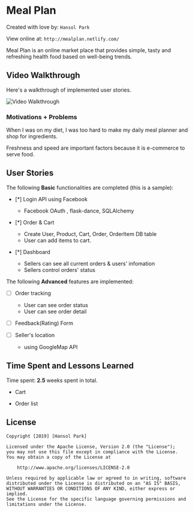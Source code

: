 # Meal Plan

Created with love by: `Hansol Park`
  
View online at: `http://mealplan.netlify.com/`
  
Meal Plan is an online market place that provides simple, tasty and refreshing health food based on well-being trends.

## Video Walkthrough

Here's a walkthrough of implemented user stories.

<img src='http://g.recordit.co/yvia2toYmr.gif' title='Video Walkthrough' width='' alt='Video Walkthrough' />


### Motivations + Problems

When I was on my diet, I was too hard to make my daily meal planner and shop for ingredients.

Freshness and speed are important factors because it is e-commerce to serve food. 


## User Stories

The following **Basic** functionalities are completed (this is a sample):

* [*] Login API using Facebook
    * Facebook OAuth , flask-dance, SQLAlchemy  
    
* [*] Order & Cart
    * Create User, Product, Cart, Order, OrderItem DB table
    * User can add items to cart.

* [*] Dashboard
    * Sellers can see all current orders & users' infomation
    * Sellers control orders' status



The following **Advanced** features are implemented:

* [ ] Order tracking
    * User can see order status
    * User can see order detail
* [ ] Feedback(Rating) Form

* [ ] Seller's location
    * using GoogleMap API



## Time Spent and Lessons Learned

Time spent: **2.5** weeks spent in total.

* Cart

* Order list


## License

    Copyright [2019] [Hansol Park]

    Licensed under the Apache License, Version 2.0 (the "License");
    you may not use this file except in compliance with the License.
    You may obtain a copy of the License at

        http://www.apache.org/licenses/LICENSE-2.0

    Unless required by applicable law or agreed to in writing, software
    distributed under the License is distributed on an "AS IS" BASIS,
    WITHOUT WARRANTIES OR CONDITIONS OF ANY KIND, either express or implied.
    See the License for the specific language governing permissions and
    limitations under the License.

